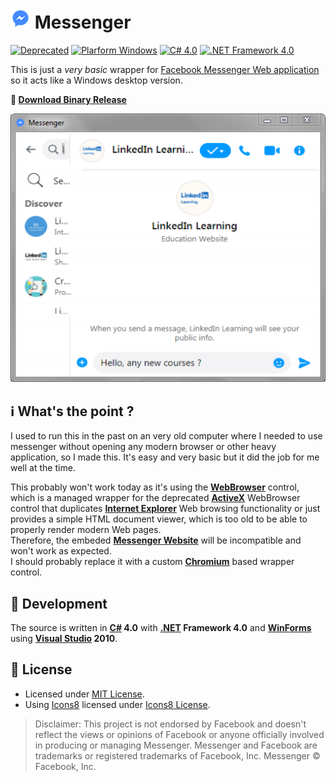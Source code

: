 # ![Icon](./icon.png?raw=true) Messenger

[![Deprecated](https://img.shields.io/badge/Deprecated-red)](https://github.com/topics/windows)
[![Plarform Windows](https://img.shields.io/badge/Windows-blue?logo=windows)](https://github.com/topics/windows)
[![C# 4.0](https://img.shields.io/badge/C%23-4.0-blue?logo=c-sharp)](https://github.com/topics/csharp)
[![.NET Framework 4.0](https://img.shields.io/badge/.NET%20Framework-4.0-blue?logo=dot-net)](https://github.com/topics/dotnet)

This is just a *very basic* wrapper for [Facebook Messenger Web application](https://www.messenger.com) so it acts like a Windows desktop version.

**:floppy_disk: [Download Binary Release](./Messenger/bin/Release/Messenger.exe?raw=true "Download")**

![screenshot](./screenshot.png?raw=true)

## :information_source: What's the point ?
I used to run this in the past on an very old computer where I needed to use messenger without opening any modern browser or other heavy application, so I made this. It's easy and very basic but it did the job for me well at the time.

This probably won't work today as it's using the [**WebBrowser**](https://docs.microsoft.com/en-us/dotnet/desktop/winforms/controls/webbrowser-control-overview) control, which is a managed wrapper for the deprecated [**ActiveX**](https://en.wikipedia.org/wiki/ActiveX) WebBrowser control that duplicates [**Internet Explorer**](https://en.wikipedia.org/wiki/Internet_Explorer) Web browsing functionality or just provides a simple HTML document viewer, which is too old to be able to properly render modern Web pages.<br/>
Therefore, the embeded [**Messenger Website**](https://www.messenger.com) will be incompatible and won't work as expected.<br/>
I should probably replace it with a custom [**Chromium**](https://www.chromium.org) based wrapper control.

## :rocket: Development
The source is written in **[C#](https://github.com/dotnet/csharplang) 4.0** with **[.NET](https://github.com/dotnet) Framework 4.0** and **[WinForms](https://github.com/dotnet/winforms)** using **[Visual Studio](https://visualstudio.microsoft.com) 2010**.

## :page_facing_up: License
- Licensed under [MIT License](./LICENSE?raw=true).
- Using [Icons8](https://icons8.com) licensed under [Icons8 License](https://icons8.com/license).

> Disclaimer: This project is not endorsed by Facebook and doesn't reflect the views or opinions of Facebook or anyone officially involved in producing or managing Messenger. Messenger and Facebook are trademarks or registered trademarks of Facebook, Inc. Messenger © Facebook, Inc.